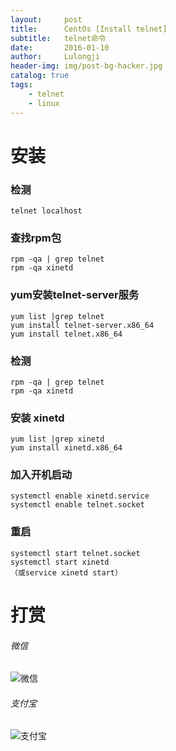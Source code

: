 ```yaml
---
layout:     post
title:      CentOs [Install telnet]
subtitle:   telnet命令
date:       2016-01-10
author:     Lulongji
header-img: img/post-bg-hacker.jpg
catalog: true
tags:
    - telnet
    - linux
---
```


# 安装

### 检测
    telnet localhost 

### 查找rpm包
    rpm -qa | grep telnet  
    rpm -qa xinetd

### yum安装telnet-server服务
    yum list |grep telnet
    yum install telnet-server.x86_64  
    yum install telnet.x86_64

### 检测
    rpm -qa | grep telnet
    rpm -qa xinetd 

### 安装 xinetd
    yum list |grep xinetd
    yum install xinetd.x86_64

### 加入开机启动
    systemctl enable xinetd.service
    systemctl enable telnet.socket

### 重启
    systemctl start telnet.socket
    systemctl start xinetd
    （或service xinetd start）
    

# 打赏

###### 微信

![微信](https://hys-parent.oss-cn-beijing.aliyuncs.com/test/wx1.png?x-oss-process=style/test)

###### 支付宝

![支付宝](https://hys-parent.oss-cn-beijing.aliyuncs.com/test/zfb1.png?x-oss-process=style/test)
